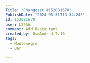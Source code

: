 ```yaml
---
Title: "Changeset #152081670"
PublishDate: "2024-05-31T13:34:24Z"
id: 152081670
user: L29Ah
comment: Add Restaurant.
created_by: OsmAnd~ 4.7.10
tags:
  - Montenegro
  - Bar

---
```

